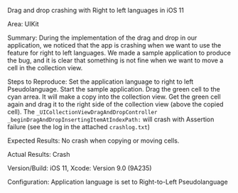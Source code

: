 Drag and drop crashing with Right to left languages in iOS 11

Area:
UIKit

Summary:
During the implementation of the drag and drop in our application, we noticed that the app is crashing when we want to use the feature for right to left languages. We made a sample application to produce the bug, and it is clear that something is not fine when we want to move a cell in the collection view.

Steps to Reproduce:
Set the application language to right to left Pseudolanguage. 
Start the sample application. 
Drag the green cell to the cyan arrea. It will make a copy into the collection view.
Get the green cell again and drag it to the right side of the collection view (above the copied cell).
The `_UICollectionViewDragAndDropController _beginDragAndDropInsertingItemAtIndexPath:` will crash with Assertion failure (see the log in the attached `crashlog.txt`)

Expected Results:
No crash when copying or moving cells.

Actual Results:
Crash

Version/Build:
iOS 11, Xcode: Version 9.0 (9A235)

Configuration:
Application language is set to Right-to-Left Pseudolanguage